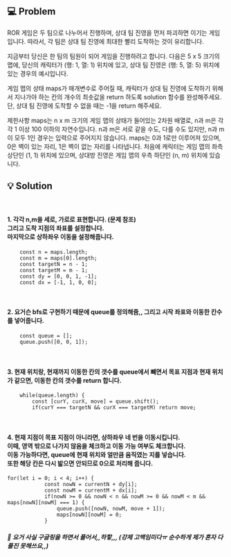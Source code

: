 ## 💻 Problem

ROR 게임은 두 팀으로 나누어서 진행하며, 상대 팀 진영을 먼저 파괴하면 이기는 게임입니다. 따라서, 각 팀은 상대 팀 진영에 최대한 빨리 도착하는 것이 유리합니다.

지금부터 당신은 한 팀의 팀원이 되어 게임을 진행하려고 합니다. 다음은 5 x 5 크기의 맵에, 당신의 캐릭터가 (행: 1, 열: 1) 위치에 있고, 상대 팀 진영은 (행: 5, 열: 5) 위치에 있는 경우의 예시입니다.

게임 맵의 상태 maps가 매개변수로 주어질 때, 캐릭터가 상대 팀 진영에 도착하기 위해서 지나가야 하는 칸의 개수의 최솟값을 return 하도록 solution 함수를 완성해주세요. 단, 상대 팀 진영에 도착할 수 없을 때는 -1을 return 해주세요.

제한사항
maps는 n x m 크기의 게임 맵의 상태가 들어있는 2차원 배열로, n과 m은 각각 1 이상 100 이하의 자연수입니다.
n과 m은 서로 같을 수도, 다를 수도 있지만, n과 m이 모두 1인 경우는 입력으로 주어지지 않습니다.
maps는 0과 1로만 이루어져 있으며, 0은 벽이 있는 자리, 1은 벽이 없는 자리를 나타냅니다.
처음에 캐릭터는 게임 맵의 좌측 상단인 (1, 1) 위치에 있으며, 상대방 진영은 게임 맵의 우측 하단인 (n, m) 위치에 있습니다.
<br/>

## 💡 Solution

<br/>
<h4>1. 각각 n,m을 세로, 가로로 표현합니다. (문제 참조) <br/>
그리고 도착 지점의 좌표를 설정합니다. <br/>
마지막으로 상하좌우 이동을 설정해줍니다.  <br/>
</h4>

```
    const n = maps.length;
    const m = maps[0].length;
    const targetN = n - 1;
    const targetM = m - 1;
    const dy = [0, 0, 1, -1];
    const dx = [-1, 1, 0, 0];
```

<br/>
<h4>2. 요거슨 bfs로 구현하기 때문에 queue를 정의해쥼,, 그리고 시작 좌표와 이동한 칸수를 넣어줍니다.</h4>

```
    const queue = [];
    queue.push([0, 0, 1]);
```

<br/>
<h4>3. 현재 위치랑, 현재까지 이동한 칸의 갯수를 queue에서 뺴면서
목표 지점과 현재 위치가 같으면, 이동한 칸의 갯수를 return 합니다. 
</h4>

```
    while(queue.length) {
        const [curY, curX, move] = queue.shift();
        if(curY === targetN && curX === targetM) return move;
```

<br/>
<h4>
4. 현재 지점이 목표 지점이 아니라면, 상하좌우 네 번을 이동시킵니다. 
<br/>
이때, 영역 밖으로 나가지 않음을 체크하고 이동 가능 여부도 체크합니다. <br/>
이동 가능하다면, queue에 현재 위치와 얼만큼 움직였는 지를 넣습니다.  <br/>
또한 해당 칸은 다시 밟으면 안되므로 0으로 처리해 줍니다.
</h4>

```
for(let i = 0; i < 4; i++) {
            const nowN = currentN + dy[i];
            const nowM = currentM + dx[i];
            if(nowN >= 0 && nowN < n && nowM >= 0 && nowM < m && maps[nowN][nowM] === 1) {
                queue.push([nowN, nowM, move + 1]);
                maps[nowN][nowM] = 0;
            }
```

##### 🦄 요거 사실 구글링을 하면서 풀어서,,하핳,,, (강제 고백임미다ㅠ 순수하게 제가 혼자 다 풀진 못해쓰요,,)
